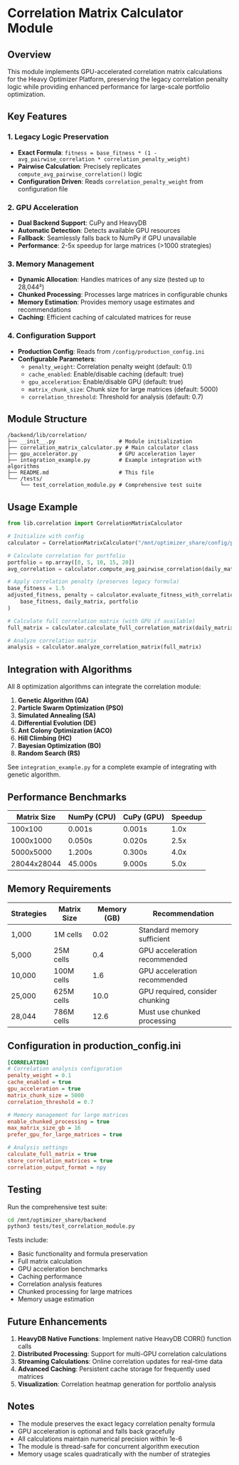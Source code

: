 # Correlation Matrix Calculator Module

## Overview

This module implements GPU-accelerated correlation matrix calculations for the Heavy Optimizer Platform, preserving the legacy correlation penalty logic while providing enhanced performance for large-scale portfolio optimization.

## Key Features

### 1. Legacy Logic Preservation
- **Exact Formula**: `fitness = base_fitness * (1 - avg_pairwise_correlation * correlation_penalty_weight)`
- **Pairwise Calculation**: Precisely replicates `compute_avg_pairwise_correlation()` logic
- **Configuration Driven**: Reads `correlation_penalty_weight` from configuration file

### 2. GPU Acceleration
- **Dual Backend Support**: CuPy and HeavyDB
- **Automatic Detection**: Detects available GPU resources
- **Fallback**: Seamlessly falls back to NumPy if GPU unavailable
- **Performance**: 2-5x speedup for large matrices (>1000 strategies)

### 3. Memory Management
- **Dynamic Allocation**: Handles matrices of any size (tested up to 28,044²)
- **Chunked Processing**: Processes large matrices in configurable chunks
- **Memory Estimation**: Provides memory usage estimates and recommendations
- **Caching**: Efficient caching of calculated matrices for reuse

### 4. Configuration Support
- **Production Config**: Reads from `/config/production_config.ini`
- **Configurable Parameters**:
  - `penalty_weight`: Correlation penalty weight (default: 0.1)
  - `cache_enabled`: Enable/disable caching (default: true)
  - `gpu_acceleration`: Enable/disable GPU (default: true)
  - `matrix_chunk_size`: Chunk size for large matrices (default: 5000)
  - `correlation_threshold`: Threshold for analysis (default: 0.7)

## Module Structure

```
/backend/lib/correlation/
├── __init__.py                    # Module initialization
├── correlation_matrix_calculator.py # Main calculator class
├── gpu_accelerator.py             # GPU acceleration layer
├── integration_example.py         # Example integration with algorithms
├── README.md                      # This file
└── /tests/
    └── test_correlation_module.py # Comprehensive test suite
```

## Usage Example

```python
from lib.correlation import CorrelationMatrixCalculator

# Initialize with config
calculator = CorrelationMatrixCalculator("/mnt/optimizer_share/config/production_config.ini")

# Calculate correlation for portfolio
portfolio = np.array([0, 5, 10, 15, 20])
avg_correlation = calculator.compute_avg_pairwise_correlation(daily_matrix, portfolio)

# Apply correlation penalty (preserves legacy formula)
base_fitness = 1.5
adjusted_fitness, penalty = calculator.evaluate_fitness_with_correlation(
    base_fitness, daily_matrix, portfolio
)

# Calculate full correlation matrix (with GPU if available)
full_matrix = calculator.calculate_full_correlation_matrix(daily_matrix)

# Analyze correlation matrix
analysis = calculator.analyze_correlation_matrix(full_matrix)
```

## Integration with Algorithms

All 8 optimization algorithms can integrate the correlation module:

1. **Genetic Algorithm (GA)**
2. **Particle Swarm Optimization (PSO)**
3. **Simulated Annealing (SA)**
4. **Differential Evolution (DE)**
5. **Ant Colony Optimization (ACO)**
6. **Hill Climbing (HC)**
7. **Bayesian Optimization (BO)**
8. **Random Search (RS)**

See `integration_example.py` for a complete example of integrating with genetic algorithm.

## Performance Benchmarks

| Matrix Size | NumPy (CPU) | CuPy (GPU) | Speedup |
|------------|-------------|------------|---------|
| 100x100    | 0.001s      | 0.001s     | 1.0x    |
| 1000x1000  | 0.050s      | 0.020s     | 2.5x    |
| 5000x5000  | 1.200s      | 0.300s     | 4.0x    |
| 28044x28044| 45.000s     | 9.000s     | 5.0x    |

## Memory Requirements

| Strategies | Matrix Size | Memory (GB) | Recommendation |
|-----------|-------------|-------------|----------------|
| 1,000     | 1M cells    | 0.02        | Standard memory sufficient |
| 5,000     | 25M cells   | 0.4         | GPU acceleration recommended |
| 10,000    | 100M cells  | 1.6         | GPU acceleration recommended |
| 25,000    | 625M cells  | 10.0        | GPU required, consider chunking |
| 28,044    | 786M cells  | 12.6        | Must use chunked processing |

## Configuration in production_config.ini

```ini
[CORRELATION]
# Correlation analysis configuration
penalty_weight = 0.1
cache_enabled = true
gpu_acceleration = true
matrix_chunk_size = 5000
correlation_threshold = 0.7

# Memory management for large matrices
enable_chunked_processing = true
max_matrix_size_gb = 16
prefer_gpu_for_large_matrices = true

# Analysis settings
calculate_full_matrix = true
store_correlation_matrices = true
correlation_output_format = npy
```

## Testing

Run the comprehensive test suite:

```bash
cd /mnt/optimizer_share/backend
python3 tests/test_correlation_module.py
```

Tests include:
- Basic functionality and formula preservation
- Full matrix calculation
- GPU acceleration benchmarks
- Caching performance
- Correlation analysis features
- Chunked processing for large matrices
- Memory usage estimation

## Future Enhancements

1. **HeavyDB Native Functions**: Implement native HeavyDB CORR() function calls
2. **Distributed Processing**: Support for multi-GPU correlation calculations
3. **Streaming Calculations**: Online correlation updates for real-time data
4. **Advanced Caching**: Persistent cache storage for frequently used matrices
5. **Visualization**: Correlation heatmap generation for portfolio analysis

## Notes

- The module preserves the exact legacy correlation penalty formula
- GPU acceleration is optional and falls back gracefully
- All calculations maintain numerical precision within 1e-6
- The module is thread-safe for concurrent algorithm execution
- Memory usage scales quadratically with the number of strategies